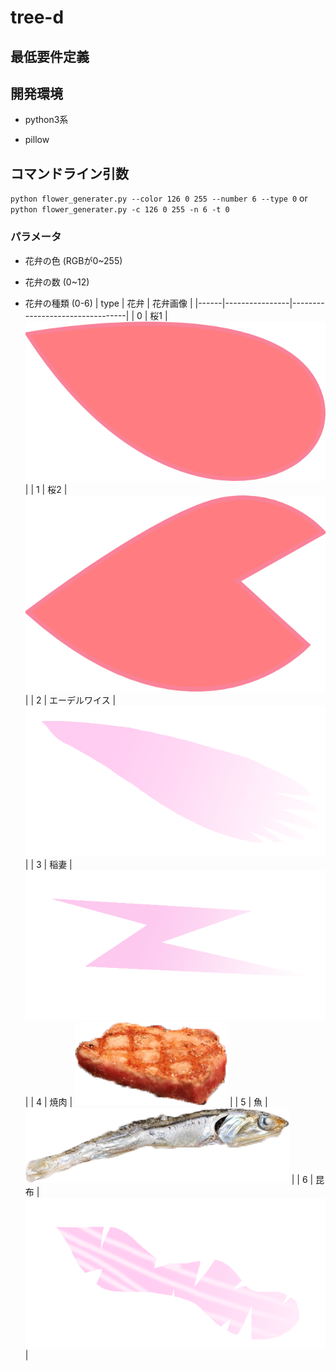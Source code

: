 # tree-d


## 最低要件定義

## 開発環境
* python3系

* pillow


## コマンドライン引数
`python flower_generater.py --color 126 0 255 --number 6 --type 0`
or
`python flower_generater.py -c 126 0 255 -n 6 -t 0`

### パラメータ
* 花弁の色 (RGBが0~255)

* 花弁の数 (0~12)

* 花弁の種類 (0-6)
| type | 花弁           | 花弁画像                        |
|------|----------------|---------------------------------|
|    0 | 桜1            | ![sakura1](images/petal0.png)   |
|    1 | 桜2            | ![sakura2](images/petal1.png)   |
|    2 | エーデルワイス | ![edelwaiss](images/petal2.png) |
|    3 | 稲妻           | ![inazuma](images/petal3.png)   |
|    4 | 焼肉           | ![yakiniku](images/petal4.png)  |
|    5 | 魚             | ![sakana](images/petal5.png)    |
|    6 | 昆布           | ![combu](images/petal6.png)       |
